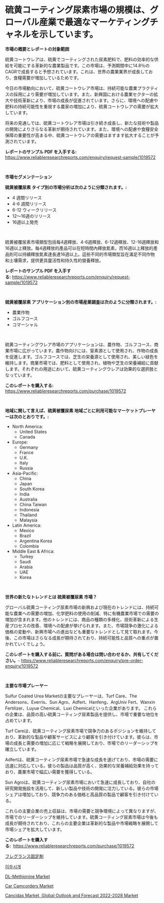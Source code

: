 <p><h1>硫黄コーティング尿素市場の規模は、グローバル産業で最適なマーケティングチャネルを示しています。</h1></p><p><strong>市場の概要とレポートの対象範囲</strong></p>
<p><p>硫黄コートウレアは、硫黄でコーティングされた尿素肥料で、肥料の効率的な供給を可能にする革新的な農業製品です。この市場は、予測期間中に14.8％のCAGRで成長すると予想されています。これは、世界の農業業界が成長しており、食糧需要が増加しているためです。</p><p>今日の市場動向において、硫黄コートウレア市場は、持続可能な農業プラクティスの採用により需要が増加しています。また、新興国における農業セクターの拡大や技術革新により、市場の成長が促進されています。さらに、環境への配慮や肥料の持続可能性を重視する農家の増加により、硫黄コートウレアの需要が拡大しています。</p><p>将来の見通しでは、硫黄コートウレア市場は引き続き成長し、新たな技術や製品の開発によりさらなる革新が期待されています。また、環境への配慮や食糧安全保障の重要性が高まる中、硫黄コートウレアの需要はますます拡大することが予測されています。</p></p>
<p><strong>レポートのサンプル PDF を入手する:</strong> <a href="https://www.reliableresearchreports.com/enquiry/request-sample/1019572">https://www.reliableresearchreports.com/enquiry/request-sample/1019572</a></p>
<p>&nbsp;</p>
<p><strong>市場セグメンテーション</strong></p>
<p><strong>硫黄被覆尿素 タイプ別の市場分析は次のように分類されます。:</strong></p>
<p><ul><li>4 週間リリース</li><li>4-6 週間リリース</li><li>6-12 ウィークリリース</li><li>12～16週のリリース</li><li>16週以上発売</li></ul></p>
<p>&nbsp;</p>
<p><p>硫黄被覆尿素市場類型包括每4週釋放、4-6週釋放、6-12週釋放、12-16週釋放和16週以上釋放。每4週釋放的產品可以在短時間內釋放氮素，而16週以上釋放的產品則可以持續釋放氮素達長達16週以上。這些不同的市場類型旨在滿足不同作物和土壤需求，提供更具靈活性和持久性的營養釋放。</p></p>
<p><strong>レポートのサンプル PDF を入手する:</strong>&nbsp;<a href="https://www.reliableresearchreports.com/enquiry/request-sample/1019572">https://www.reliableresearchreports.com/enquiry/request-sample/1019572</a></p>
<p>&nbsp;</p>
<p><strong> 硫黄被覆尿素 アプリケーション別の市場産業調査は次のように分類されます。:</strong></p>
<p><ul><li>農業作物</li><li>ゴルフコース</li><li>コマーシャル</li></ul></p>
<p>&nbsp;</p>
<p><p>硫黄コーティングウレア市場のアプリケーションは、農作物、ゴルフコース、商業市場に広がっています。農作物向けには、窒素源として使用され、作物の成長を促進します。ゴルフコースでは、芝生の栄養源として使用され、美しい緑色を維持します。商業市場では、肥料として使用され、植物や芝生の栄養補給に貢献します。それぞれの用途において、硫黄コーティングウレアは効果的な選択肢となっています。</p></p>
<p><strong>このレポートを購入する:</strong>&nbsp; <a href="https://www.reliableresearchreports.com/purchase/1019572">https://www.reliableresearchreports.com/purchase/1019572</a></p>
<p>&nbsp;</p>
<p><strong>地域に関して言えば、硫黄被覆尿素 地域ごとに利用可能なマーケットプレーヤーは次のとおりです。:</strong></p>
<p><ul>
    <li>
        North America:
        <ul>
            <li>United States</li>
            <li>Canada</li>
        </ul>
    </li>
    <li>
        Europe:
        <ul>
            <li>Germany</li>
            <li>France</li>
            <li>U.K.</li>
            <li>Italy</li>
            <li>Russia</li>
        </ul>
    </li>
    <li>
        Asia-Pacific:
        <ul>
            <li>China</li>
            <li>Japan</li>
            <li>South Korea</li>
            <li>India</li>
            <li>Australia</li>
            <li>China Taiwan</li>
            <li>Indonesia</li>
            <li>Thailand</li>
            <li>Malaysia</li>
        </ul>
    </li>
    <li>
        Latin America:
        <ul>
            <li>Mexico</li>
            <li>Brazil</li>
            <li>Argentina Korea</li>
            <li>Colombia</li>
        </ul>
    </li>
    <li>
        Middle East & Africa:
        <ul>
            <li>Turkey</li>
            <li>Saudi</li>
            <li>Arabia</li>
            <li>UAE</li>
            <li>Korea</li>
        </ul>
    </li>
    </ul></p>
<p>&nbsp;</p>
<p><strong>世界の新たなトレンドとは 硫黄被覆尿素 市場？</strong></p>
<p><p>グローバル硫黄コーティング尿素市場の新興および現在のトレンドには、持続可能な農業への需要の増加、化学肥料の使用の削減、特に有機農業市場での需要の増加が含まれます。他のトレンドには、商品の種類の多様化、技術革新による生産プロセスの改善、環境への配慮が挙げられます。また、市場競争の激化による価格の変動や、新興市場への進出なども重要なトレンドとして見て取れます。今後、この市場はさらなる成長が期待されており、持続可能性と品質への重点が置かれていくでしょう。</p></p>
<p><strong>このレポートを購入する前に、質問がある場合は問い合わせるか、共有してください。</strong>- <a href="https://www.reliableresearchreports.com/enquiry/pre-order-enquiry/1019572">https://www.reliableresearchreports.com/enquiry/pre-order-enquiry/1019572</a></p>
<p>&nbsp;</p>
<p><strong>主要な市場プレーヤー</strong></p>
<p><p>Sulfur Coated Urea Marketの主要なプレーヤーは、Turf Care、The Andersons、Everris、Sun Agro、Adfert、Hanfeng、ArgUniv Fert、Wanxin Fertilizer、Luyue Chemical、Luxi Chemicalといった企業があります。 これらの企業は、品質の高い硫黄コーティング尿素製品を提供し、市場で重要な地位を占めています。</p><p>Turf Careは、硫黄コーティング尿素市場で競争力のあるポジションを維持しており、革新的な製品や顧客サービスにより顧客を引き付けています。彼らは、市場の成長と需要の増加に応じて戦略を展開しており、市場でのリーダーシップを確立しています。</p><p>Adfertは、硫黄コーティング尿素市場で急速な成長を遂げており、市場の需要に迅速に対応している。彼らの製品は品質が高く、効果的な栄養補給効果を持っており、農業市場で幅広い需要を獲得している。</p><p>Sun Agroは、硫黄コーティング尿素市場において急速に成長しており、自社の研究開発施設を活用して、新しい製品や技術の開発に注力している。彼らの市場シェアは増加しており、競争力のある価格と高品質の製品で顧客を引き付けている。</p><p>これらの主要企業の売上収益は、市場の需要と競争環境によって異なりますが、市場でのリーダーシップを維持しています。硫黄コーティング尿素市場は今後も成長が期待されており、これらの主要企業は革新的な製品や市場戦略を展開して市場シェアを拡大しています。</p></p>
<p><strong>このレポートを購入する:</strong>&nbsp;&nbsp;<a href="https://www.reliableresearchreports.com/purchase/1019572">https://www.reliableresearchreports.com/purchase/1019572</a></p>
<p><p><a href="https://github.com/mreklxf44233/Market-Research-Report-List-1/blob/main/6428096187761.md">フレグランス固定剤</a></p><p><a href="https://github.com/oajzkywllm460/Market-Research-Report-List-1/blob/main/5856864187696.md">이쑤시개</a></p><p><a href="https://simplistic-meeting-7ee.notion.site/Insights-into-DL-Methionine-Market-Size-Analysing-Market-Share-Trends-and-Growth-from-2024-to-203-c8ba9418fff24399ac752c88c232476a">DL-Methionine Market</a></p><p><a href="https://github.com/CliffMedina6/Market-Research-Report-List-3/blob/main/car-camcorders-market.md">Car Camcorders Market</a></p><p><a href="https://view.publitas.com/reportprime-1/cancidas-market-global-outlook-and-forecast-2022-2028-market-research-report-provides-thorough-industry-overview-which-offers-an-in-depth-analysis-of-product-trends-and-new-market-divisions/">Cancidas Market, Global Outlook and Forecast 2022-2028 Market</a></p></p>